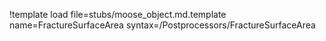 !template load file=stubs/moose_object.md.template name=FractureSurfaceArea syntax=/Postprocessors/FractureSurfaceArea
